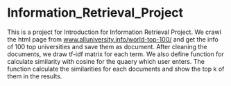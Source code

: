 # Information_Retrieval_Project
This is a project for Introduction for Information Retrieval Project. We crawl the html page from www.alluniversity.info/world-top-100/ and get the info of 100 top universities and save them as document. After cleaning the documents, we draw tf-idf matrix for each term. We also define function for calculate similarity with cosine for the quaery which user enters. The function calculate the similarities for each documents and show the top k of them in the results.
